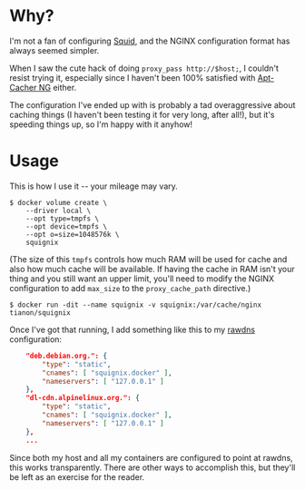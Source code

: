 # Why?

I'm not a fan of configuring [Squid](http://www.squid-cache.org/), and the NGINX configuration format has always seemed simpler.

When I saw the cute hack of doing `proxy_pass http://$host;`, I couldn't resist trying it, especially since I haven't been 100% satisfied with [Apt-Cacher NG](https://www.unix-ag.uni-kl.de/~bloch/acng/) either.

The configuration I've ended up with is probably a tad overaggressive about caching things (I haven't been testing it for very long, after all!), but it's speeding things up, so I'm happy with it anyhow!

# Usage

This is how I use it -- your mileage may vary.

```console
$ docker volume create \
	--driver local \
	--opt type=tmpfs \
	--opt device=tmpfs \
	--opt o=size=1048576k \
	squignix
```

(The size of this `tmpfs` controls how much RAM will be used for cache and also how much cache will be available.  If having the cache in RAM isn't your thing and you still want an upper limit, you'll need to modify the NGINX configuration to add `max_size` to the `proxy_cache_path` directive.)

```console
$ docker run -dit --name squignix -v squignix:/var/cache/nginx tianon/squignix
```

Once I've got that running, I add something like this to my [rawdns](https://github.com/tianon/rawdns#readme) configuration:

```json
	"deb.debian.org.": {
		"type": "static",
		"cnames": [ "squignix.docker" ],
		"nameservers": [ "127.0.0.1" ]
	},
	"dl-cdn.alpinelinux.org.": {
		"type": "static",
		"cnames": [ "squignix.docker" ],
		"nameservers": [ "127.0.0.1" ]
	},
	...
```

Since both my host and all my containers are configured to point at rawdns, this works transparently.  There are other ways to accomplish this, but they'll be left as an exercise for the reader.
